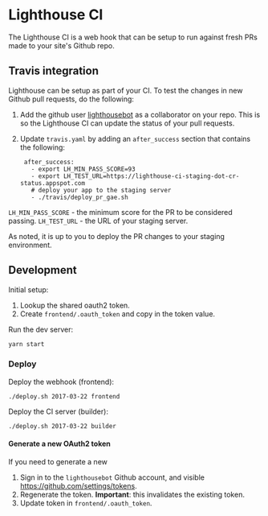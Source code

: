 # Lighthouse CI

The Lighthouse CI is a web hook that can be setup to run against fresh PRs made
to your site's Github repo.

## Travis integration

Lighthouse can be setup as part of your CI. To test the changes in new Github pull requests, do the following:

1. Add the github user [lighthousebot](https://github.com/lighthousebot) as a collaborator on your repo. This is so the Lighthouse CI can update the status of your pull requests.
2. Update `travis.yaml` by adding an `after_success` section that contains the following:

        after_success:
          - export LH_MIN_PASS_SCORE=93
          - export LH_TEST_URL=https://lighthouse-ci-staging-dot-cr-status.appspot.com
          # deploy your app to the staging server
          - ./travis/deploy_pr_gae.sh

`LH_MIN_PASS_SCORE` - the minimum score for the PR to be considered passing.
`LH_TEST_URL` - the URL of your staging server.

As noted, it is up to you to deploy the PR changes to your staging environment.

## Development

Initial setup:

1. Lookup the shared oauth2 token.
2. Create `frontend/.oauth_token` and copy in the token value.

Run the dev server:

    yarn start

### Deploy

Deploy the webhook (frontend):

    ./deploy.sh 2017-03-22 frontend

Deploy the CI server (builder):

    ./deploy.sh 2017-03-22 builder

#### Generate a new OAuth2 token

If you need to generate a new

1. Sign in to the `lighthousebot` Github account, and visible https://github.com/settings/tokens.
2. Regenerate the token. **Important**: this invalidates the existing token.
3. Update token in `frontend/.oauth_token`.
